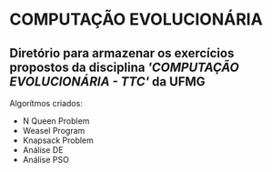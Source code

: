 # COMPUTAÇÃO EVOLUCIONÁRIA
## Diretório para armazenar os exercícios propostos da disciplina *'COMPUTAÇÃO EVOLUCIONÁRIA - TTC'* da UFMG

Algorítmos criados:
* N Queen Problem
* Weasel Program
* Knapsack Problem
* Análise DE
* Análise PSO
